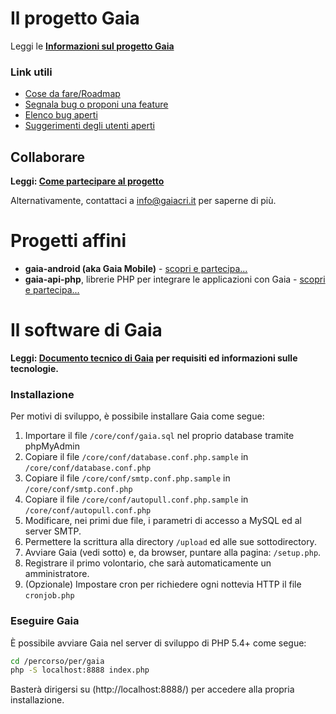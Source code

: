# Il progetto Gaia

Leggi le **[Informazioni sul progetto Gaia](http://www.gaiacri.it/?p=public.about)**

### Link utili

* [Cose da fare/Roadmap](https://github.com/CroceRossaCatania/gaia/issues?direction=desc&labels=roadmap&page=1&sort=updated&state=open)
* [Segnala bug o proponi una feature](https://github.com/CroceRossaCatania/gaia/issues)
* [Elenco bug aperti](https://github.com/CroceRossaCatania/gaia/issues?labels=bug&page=1&state=open)
* [Suggerimenti degli utenti aperti](https://github.com/CroceRossaCatania/gaia/issues?labels=proposta&page=1&state=open)

## Collaborare

**Leggi: [Come partecipare al progetto](http://goo.gl/Jjiqo)**

Alternativamente, contattaci a <info@gaiacri.it> per saperne di più.


# Progetti affini

* **gaia-android (aka Gaia Mobile)** - [scopri e partecipa...](https://github.com/AlfioEmanueleFresta/gaia-android)
* **gaia-api-php**, librerie PHP per integrare le applicazioni con Gaia - [scopri e partecipa...](https://github.com/AlfioEmanueleFresta/gaia-api-php)

# Il software di Gaia

**Leggi: [Documento tecnico di Gaia](http://goo.gl/Dg3JV) per requisiti ed informazioni sulle tecnologie.**

### Installazione

Per motivi di sviluppo, è possibile installare Gaia come segue:

1. Importare il file `/core/conf/gaia.sql` nel proprio database tramite phpMyAdmin
2. Copiare il file `/core/conf/database.conf.php.sample` in `/core/conf/database.conf.php`
3. Copiare il file `/core/conf/smtp.conf.php.sample` in `/core/conf/smtp.conf.php`
4. Copiare il file `/core/conf/autopull.conf.php.sample` in `/core/conf/autopull.conf.php`
4. Modificare, nei primi due file, i parametri di accesso a MySQL ed al server SMTP.
5. Permettere la scrittura alla directory `/upload` ed alle sue sottodirectory.
6. Avviare Gaia (vedi sotto) e, da browser, puntare alla pagina: `/setup.php`.
7. Registrare il primo volontario, che sarà automaticamente un amministratore.
8. (Opzionale) Impostare cron per richiedere ogni nottevia HTTP il file `cronjob.php`

### Eseguire Gaia

È possibile avviare Gaia nel server di sviluppo di PHP 5.4+ come segue:
```bash
cd /percorso/per/gaia
php -S localhost:8888 index.php
```
Basterà dirigersi su (http://localhost:8888/) per accedere alla propria installazione.
